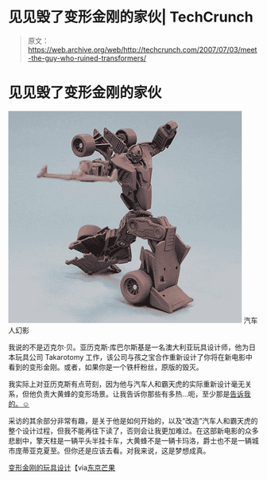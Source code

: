 # 见见毁了变形金刚的家伙| TechCrunch

> 原文：<https://web.archive.org/web/http://techcrunch.com/2007/07/03/meet-the-guy-who-ruined-transformers/>

# 见见毁了变形金刚的家伙

![robot09.jpg](img/edc81d5d17900ef113bf1dd650eacdac.png)
汽车人幻影

我说的不是迈克尔·贝。亚历克斯·库巴尔斯基是一名澳大利亚玩具设计师，他为日本玩具公司 Takarotomy 工作，该公司与孩之宝合作重新设计了你将在新电影中看到的变形金刚。或者，如果你是一个铁杆粉丝，原版的毁灭。

我实际上对亚历克斯有点苛刻，因为他与汽车人和霸天虎的实际重新设计毫无关系，但他负责大黄蜂的变形场景。让我告诉你那些有多热…呃，至少那是[告诉我的。☺](https://web.archive.org/web/20130628204712/http://crunchgear.com/2007/06/30/exclusive-transformers-footage-from-last-nights-screening/)

采访的其余部分非常有趣，是关于他是如何开始的，以及“改造”汽车人和霸天虎的整个设计过程，但我不能再往下读了，否则会让我更加难过。在这部新电影的众多悲剧中，擎天柱是一辆平头半挂卡车，大黄蜂不是一辆卡玛洛，爵士也不是一辆城市庞蒂亚克夏至。但你还是应该去看。对我来说，这是梦想成真。

[变形金刚的玩具设计](https://web.archive.org/web/20130628204712/http://pingmag.jp/2007/06/29/transformers/)【via[东京芒果](https://web.archive.org/web/20130628204712/http://www.tokyomango.com/tokyo_mango/2007/07/transformers-pr.html)